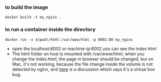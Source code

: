 ### to build the image
```
docker build -t my_nginx .
```

### to run a container inside the directory
```
docker run -v $(pwd)/html:/var/www/html -p 8002:80 my_nginx
```
* open the localhost:8002 or machine-ip:8002 you can see the index html
* The html folder on host is mounted with /var/www/html, when you change the index.html, the page in browser should be changed, but on Mac, it's not working, because the file change inside the volume is not detected by nginx, and [here](https://github.com/nginxinc/docker-nginx/issues/24) is a discussion which says it's a virtual box bug.
